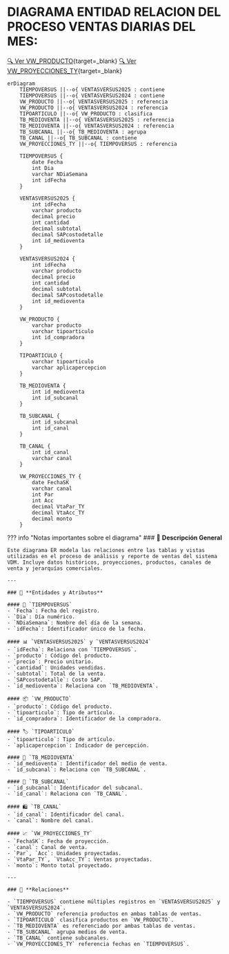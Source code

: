 # DIAGRAMA ENTIDAD RELACION DEL PROCESO VENTAS DIARIAS DEL MES:

[🔍 Ver VW_PRODUCTO](/procesos/data-warehouse/vistas/ER-vw_Producto/){target=_blank}
[🔍 Ver VW_PROYECCIONES_TY](/procesos/data-warehouse/vistas/ER-vw_proyecciones_TY/){target=_blank}

```mermaid
erDiagram
    TIEMPOVERSUS ||--o{ VENTASVERSUS2025 : contiene
    TIEMPOVERSUS ||--o{ VENTASVERSUS2024 : contiene
    VW_PRODUCTO ||--o{ VENTASVERSUS2025 : referencia
    VW_PRODUCTO ||--o{ VENTASVERSUS2024 : referencia
    TIPOARTICULO ||--o{ VW_PRODUCTO : clasifica
    TB_MEDIOVENTA ||--o{ VENTASVERSUS2025 : referencia
    TB_MEDIOVENTA ||--o{ VENTASVERSUS2024 : referencia
    TB_SUBCANAL ||--o{ TB_MEDIOVENTA : agrupa
    TB_CANAL ||--o{ TB_SUBCANAL : contiene
    VW_PROYECCIONES_TY ||--o{ TIEMPOVERSUS : referencia

    TIEMPOVERSUS {
        date Fecha
        int Dia
        varchar NDiaSemana
        int idFecha
    }
    
    VENTASVERSUS2025 {
        int idFecha
        varchar producto
        decimal precio
        int cantidad
        decimal subtotal
        decimal SAPcostodetalle
        int id_medioventa
    }
    
    VENTASVERSUS2024 {
        int idFecha
        varchar producto
        decimal precio
        int cantidad
        decimal subtotal
        decimal SAPcostodetalle
        int id_medioventa
    }
    
    VW_PRODUCTO {
        varchar producto
        varchar tipoarticulo
        int id_compradora
    }
    
    TIPOARTICULO {
        varchar tipoarticulo
        varchar aplicapercepcion
    }
    
    TB_MEDIOVENTA {
        int id_medioventa
        int id_subcanal
    }
    
    TB_SUBCANAL {
        int id_subcanal
        int id_canal
    }
    
    TB_CANAL {
        int id_canal
        varchar canal
    }
    
    VW_PROYECCIONES_TY {
        date FechaSK
        varchar canal
        int Par
        int Acc
        decimal VtaPar_TY
        decimal VtaAcc_TY
        decimal monto
    }

```
??? info "Notas importantes sobre el diagrama"
    ### 🧩 **Descripción General**

    Este diagrama ER modela las relaciones entre las tablas y vistas utilizadas en el proceso de análisis y reporte de ventas del sistema VDM. Incluye datos históricos, proyecciones, productos, canales de venta y jerarquías comerciales.

    ---

    ### 🧱 **Entidades y Atributos**

    #### 📅 `TIEMPOVERSUS`
    - `Fecha`: Fecha del registro.
    - `Dia`: Día numérico.
    - `NDiaSemana`: Nombre del día de la semana.
    - `idFecha`: Identificador único de la fecha.

    #### 📊 `VENTASVERSUS2025` y `VENTASVERSUS2024`
    - `idFecha`: Relaciona con `TIEMPOVERSUS`.
    - `producto`: Código del producto.
    - `precio`: Precio unitario.
    - `cantidad`: Unidades vendidas.
    - `subtotal`: Total de la venta.
    - `SAPcostodetalle`: Costo SAP.
    - `id_medioventa`: Relaciona con `TB_MEDIOVENTA`.

    #### 📦 `VW_PRODUCTO`
    - `producto`: Código del producto.
    - `tipoarticulo`: Tipo de artículo.
    - `id_compradora`: Identificador de la compradora.

    #### 🏷️ `TIPOARTICULO`
    - `tipoarticulo`: Tipo de artículo.
    - `aplicapercepcion`: Indicador de percepción.

    #### 🛒 `TB_MEDIOVENTA`
    - `id_medioventa`: Identificador del medio de venta.
    - `id_subcanal`: Relaciona con `TB_SUBCANAL`.

    #### 🧭 `TB_SUBCANAL`
    - `id_subcanal`: Identificador del subcanal.
    - `id_canal`: Relaciona con `TB_CANAL`.

    #### 🛍️ `TB_CANAL`
    - `id_canal`: Identificador del canal.
    - `canal`: Nombre del canal.

    #### 📈 `VW_PROYECCIONES_TY`
    - `FechaSK`: Fecha de proyección.
    - `canal`: Canal de venta.
    - `Par`, `Acc`: Unidades proyectadas.
    - `VtaPar_TY`, `VtaAcc_TY`: Ventas proyectadas.
    - `monto`: Monto total proyectado.

    ---

    ### 🔗 **Relaciones**

    - `TIEMPOVERSUS` contiene múltiples registros en `VENTASVERSUS2025` y `VENTASVERSUS2024`.
    - `VW_PRODUCTO` referencia productos en ambas tablas de ventas.
    - `TIPOARTICULO` clasifica productos en `VW_PRODUCTO`.
    - `TB_MEDIOVENTA` es referenciado por ambas tablas de ventas.
    - `TB_SUBCANAL` agrupa medios de venta.
    - `TB_CANAL` contiene subcanales.
    - `VW_PROYECCIONES_TY` referencia fechas en `TIEMPOVERSUS`.

